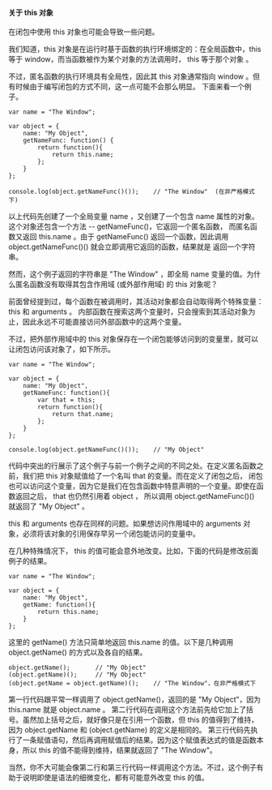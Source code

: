 #### 关于 this 对象

在闭包中使用 this 对象也可能会导致一些问题。

我们知道，<red>this 对象是在运行时基于函数的执行环境绑定的</red>：在全局函数中，this 等于 window，而当函数被作为某个对象的方法调用时，
this 等于那个对象 。

不过，<red>匿名函数的执行环境具有全局性</red>，因此其 this 对象通常指向 window 。但有时候由于编写闭包的方式不同，这一点可能不会那么明显。
下面来看一个例子。

    var name = "The Window";

    var object = {
        name: "My Object",
        getNameFunc: function() {
            return function(){
                return this.name;
            };
        }
    };

    console.log(object.getNameFunc()());    // "The Window"  (在非严格模式下)

以上代码先创建了一个全局变量 name ，又创建了一个包含 name 属性的对象。这个对象还包含一个方法 -- getNameFunc()，它返回一个匿名函数，
而匿名函数又返回 this.name 。由于 getNameFunc() 返回一个函数，因此调用 object.getNameFunc()() 就会立即调用它返回的函数，结果就是
返回一个字符串。

然而，这个例子返回的字符串是 "The Window" ，即全局 name 变量的值。为什么匿名函数没有取得其包含作用域 (或外部作用域) 的 this 对象呢？

前面曾经提到过，<red>每个函数在被调用时，其活动对象都会自动取得两个特殊变量：this 和 arguments </red>。
<red>内部函数在搜索这两个变量时，只会搜索到其活动对象为止，因此永远不可能直接访问外部函数中的这两个变量</red>。

不过，<red>把外部作用域中的 this 对象保存在一个闭包能够访问到的变量里，就可以让闭包访问该对象了</red>，如下所示。

    var name = "The Window";

    var object = {
        name: "My Object",
        getNameFunc: function(){
            var that = this;
            return function(){
                return that.name;
            };
        }
    };

    console.log(object.getNameFunc()());    // "My Object"

代码中突出的行展示了这个例子与前一个例子之间的不同之处。在定义匿名函数之前，我们把 this 对象赋值给了一个名叫 that 的变量。而在定义了闭包之后，
闭包也可以访问这个变量，因为它是我们在包含函数中特意声明的一个变量。即使在函数返回之后， that 也仍然引用着 object ，
所以调用 object.getNameFunc()() 就返回了 "My Object" 。

this 和 arguments 也存在同样的问题。如果想访问作用域中的 arguments 对象，必须将该对象的引用保存早另一个闭包能访问的变量中。

<red>在几种特殊情况下， this 的值可能会意外地改变</red>。比如，下面的代码是修改前面例子的结果。

    var name = "The Window";

    var object = {
        name: "My Object",
        getName: function(){
            return this.name;
        }
    };

这里的 getName() 方法只简单地返回 this.name 的值。以下是几种调用 object.getName() 的方式以及各自的结果。

    object.getName();       // "My Object"
    (object.getName)();     // "My Object"
    (object.getName = object.getName)();    // "The Window"，在非严格模式下

第一行代码跟平常一样调用了 object.getName()，返回的是 "My Object"，因为 this.name 就是 object.name 。
第二行代码在调用这个方法前先给它加上了括号。虽然加上括号之后，就好像只是在引用一个函数，但 this 的值得到了维持，因为 object.getName 和
(object.getName) 的定义是相同的。
第三行代码先执行了一条赋值语句，然后再调用赋值后的结果。因为这个赋值表达式的值是函数本身，所以 this 的值不能得到维持，结果就返回了 "The Window"。

当然，你不大可能会像第二行和第三行代码一样调用这个方法。不过，这个例子有助于说明即使是语法的细微变化，都有可能意外改变 this 的值。


